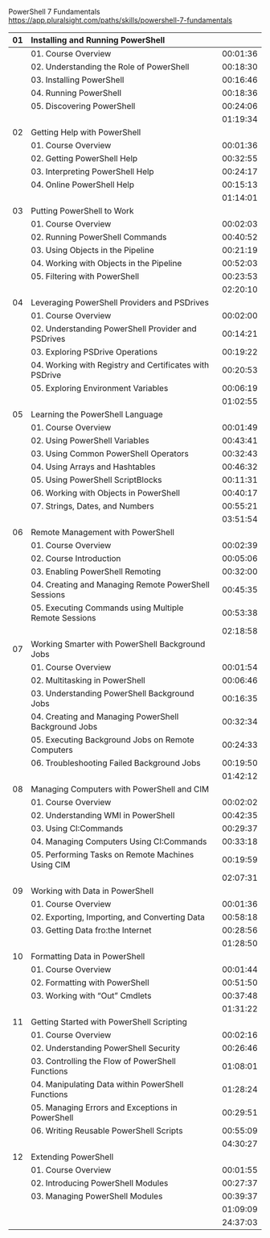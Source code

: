 PowerShell 7 Fundamentals 
https://app.pluralsight.com/paths/skills/powershell-7-fundamentals

| 01 | Installing and Running PowerShell |  |
| :---: | :--- | :---: |
|   | 01. Course Overview | 00:01:36 |
|   | 02. Understanding the Role of PowerShell | 00:18:30 |
|   | 03. Installing PowerShell | 00:16:46 |
|   | 04. Running PowerShell | 00:18:36 |
|   | 05. Discovering PowerShell | 00:24:06 |
|   |  | 01:19:34 |
| 02 | Getting Help with PowerShell |  |
|   | 01. Course Overview | 00:01:36 |
|   | 02. Getting PowerShell Help | 00:32:55 |
|   | 03. Interpreting PowerShell Help | 00:24:17 |
|   | 04. Online PowerShell Help | 00:15:13 |
|   |  | 01:14:01 |
| 03 | Putting PowerShell to Work |  |
|   | 01. Course Overview | 00:02:03 |
|   | 02. Running PowerShell Commands | 00:40:52 |
|   | 03. Using Objects in the Pipeline | 00:21:19 |
|   | 04. Working with Objects in the Pipeline | 00:52:03 |
|   | 05. Filtering with PowerShell | 00:23:53 |
|   |  | 02:20:10 |
| 04 | Leveraging PowerShell Providers and PSDrives |  |
|   | 01. Course Overview | 00:02:00 |
|   | 02. Understanding PowerShell Provider and PSDrives | 00:14:21 |
|   | 03. Exploring PSDrive Operations | 00:19:22 |
|   | 04. Working with Registry and Certificates with PSDrive | 00:20:53 |
|   | 05. Exploring Environment Variables | 00:06:19 |
|   |  | 01:02:55 |
| 05 | Learning the PowerShell Language |  |
|   | 01. Course Overview | 00:01:49 |
|   | 02. Using PowerShell Variables | 00:43:41 |
|   | 03. Using Common PowerShell Operators | 00:32:43 |
|   | 04. Using Arrays and Hashtables | 00:46:32 |
|   | 05. Using PowerShell ScriptBlocks | 00:11:31 |
|   | 06. Working with Objects in PowerShell | 00:40:17 |
|   | 07. Strings, Dates, and Numbers | 00:55:21 |
|   |  | 03:51:54 |
| 06 | Remote Management with PowerShell |  |
|   | 01. Course Overview | 00:02:39 |
|   | 02. Course Introduction | 00:05:06 |
|   | 03. Enabling PowerShell Remoting | 00:32:00 |
|   | 04. Creating and Managing Remote PowerShell Sessions | 00:45:35 |
|   | 05. Executing Commands using Multiple Remote Sessions | 00:53:38 |
|   |  | 02:18:58 |
| 07 | Working Smarter with PowerShell Background Jobs |  |
|   | 01. Course Overview | 00:01:54 |
|   | 02. Multitasking in PowerShell | 00:06:46 |
|   | 03. Understanding PowerShell Background Jobs | 00:16:35 |
|   | 04. Creating and Managing PowerShell Background Jobs | 00:32:34 |
|   | 05. Executing Background Jobs on Remote Computers | 00:24:33 |
|   | 06. Troubleshooting Failed Background Jobs | 00:19:50 |
|   |  | 01:42:12 |
| 08 | Managing Computers with PowerShell and CIM |  |
|   | 01. Course Overview | 00:02:02 |
|   | 02. Understanding WMI in PowerShell | 00:42:35 |
|   | 03. Using CI:Commands | 00:29:37 |
|   | 04. Managing Computers Using CI:Commands | 00:33:18 |
|   | 05. Performing Tasks on Remote Machines Using CIM | 00:19:59 |
|   |  | 02:07:31 |
| 09 | Working with Data in PowerShell |  |
|   | 01. Course Overview | 00:01:36 |
|   | 02. Exporting, Importing, and Converting Data | 00:58:18 |
|   | 03. Getting Data fro:the Internet | 00:28:56 |
|   |  | 01:28:50 |
| 10 | Formatting Data in PowerShell |  |
|   | 01. Course Overview | 00:01:44 |
|   | 02. Formatting with PowerShell | 00:51:50 |
|   | 03. Working with “Out” Cmdlets | 00:37:48 |
|   |  | 01:31:22 |
| 11 | Getting Started with PowerShell Scripting |  |
|   | 01. Course Overview | 00:02:16 |
|   | 02. Understanding PowerShell Security | 00:26:46 |
|   | 03. Controlling the Flow of PowerShell Functions | 01:08:01 |
|   | 04. Manipulating Data within PowerShell Functions | 01:28:24 |
|   | 05. Managing Errors and Exceptions in PowerShell | 00:29:51 |
|   | 06. Writing Reusable PowerShell Scripts | 00:55:09 |
|   |  | 04:30:27 |
| 12 | Extending PowerShell |  |
|   | 01. Course Overview | 00:01:55 |
|   | 02. Introducing PowerShell Modules | 00:27:37 |
|   | 03. Managing PowerShell Modules | 00:39:37 |
|   |  | 01:09:09 |
|   |  | 24:37:03 |
